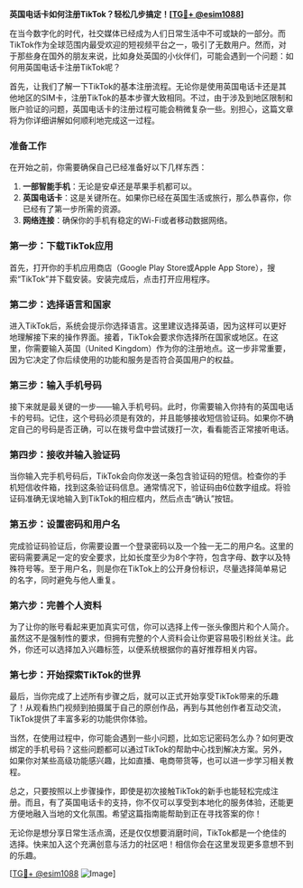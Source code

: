 **英国电话卡如何注册TikTok？轻松几步搞定！[[TG💪+ @esim1088](https://t.me/s/esim1088)]**

在当今数字化的时代，社交媒体已经成为人们日常生活中不可或缺的一部分。而TikTok作为全球范围内最受欢迎的短视频平台之一，吸引了无数用户。然而，对于那些身在国外的朋友来说，比如身处英国的小伙伴们，可能会遇到一个问题：如何用英国电话卡注册TikTok呢？

首先，让我们了解一下TikTok的基本注册流程。无论你是使用英国电话卡还是其他地区的SIM卡，注册TikTok的基本步骤大致相同。不过，由于涉及到地区限制和账户验证的问题，英国电话卡的注册过程可能会稍微复杂一些。别担心，这篇文章将为你详细讲解如何顺利地完成这一过程。

### 准备工作

在开始之前，你需要确保自己已经准备好以下几样东西：

1. **一部智能手机**：无论是安卓还是苹果手机都可以。
2. **英国电话卡**：这是关键所在。如果你已经在英国生活或旅行，那么恭喜你，你已经有了第一步所需的资源。
3. **网络连接**：确保你的手机有稳定的Wi-Fi或者移动数据网络。

### 第一步：下载TikTok应用

首先，打开你的手机应用商店（Google Play Store或Apple App Store），搜索“TikTok”并下载安装。安装完成后，点击打开应用程序。

### 第二步：选择语言和国家

进入TikTok后，系统会提示你选择语言。这里建议选择英语，因为这样可以更好地理解接下来的操作界面。接着，TikTok会要求你选择所在国家或地区。在这里，你需要输入英国（United Kingdom）作为你的注册地点。这一步非常重要，因为它决定了你后续使用的功能和服务是否符合英国用户的权益。

### 第三步：输入手机号码

接下来就是最关键的一步——输入手机号码。此时，你需要输入你持有的英国电话卡的号码。记住，这个号码必须是有效的，并且能够接收短信验证码。如果你不确定自己的号码是否正确，可以在拨号盘中尝试拨打一次，看看能否正常接听电话。

### 第四步：接收并输入验证码

当你输入完手机号码后，TikTok会向你发送一条包含验证码的短信。检查你的手机短信收件箱，找到这条验证码信息。通常情况下，验证码由6位数字组成。将验证码准确无误地输入到TikTok的相应框内，然后点击“确认”按钮。

### 第五步：设置密码和用户名

完成验证码验证后，你需要设置一个登录密码以及一个独一无二的用户名。这里的密码需要满足一定的安全要求，比如长度至少为8个字符，包含字母、数字以及特殊符号等。至于用户名，则是你在TikTok上的公开身份标识，尽量选择简单易记的名字，同时避免与他人重复。

### 第六步：完善个人资料

为了让你的账号看起来更加真实可信，你可以选择上传一张头像图片和个人简介。虽然这不是强制性的要求，但拥有完整的个人资料会让你更容易吸引粉丝关注。此外，你还可以选择加入兴趣标签，以便系统根据你的喜好推荐相关内容。

### 第七步：开始探索TikTok的世界

最后，当你完成了上述所有步骤之后，就可以正式开始享受TikTok带来的乐趣了！从观看热门视频到拍摄属于自己的原创作品，再到与其他创作者互动交流，TikTok提供了丰富多彩的功能供你体验。

当然，在使用过程中，你可能会遇到一些小问题，比如忘记密码怎么办？如何更改绑定的手机号码？这些问题都可以通过TikTok的帮助中心找到解决方案。另外，如果你对某些高级功能感兴趣，比如直播、电商带货等，也可以进一步学习相关教程。

总之，只要按照以上步骤操作，即使是初次接触TikTok的新手也能轻松完成注册。而且，有了英国电话卡的支持，你不仅可以享受到本地化的服务体验，还能更方便地融入当地的文化氛围。希望这篇指南能帮助到正在寻找答案的你！

无论你是想分享日常生活点滴，还是仅仅想要消磨时间，TikTok都是一个绝佳的选择。快来加入这个充满创意与活力的社区吧！相信你会在这里发现更多意想不到的乐趣。

[[TG💪+ @esim1088](https://t.me/s/esim1088) ![Image](https://i.postimg.cc/4NQfJmqS/Snipaste-2025-05-13-00-14-12.png)]